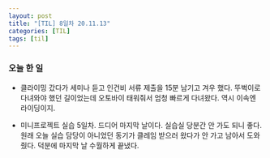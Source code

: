```yaml
---
layout: post
title: "[TIL] 8일차 20.11.13"
categories: [TIL]
tags: [til]
---
```


### 오늘 한 일
* 클라이밍 갔다가 세미나 듣고 인건비 서류 제출을 15분 남기고 겨우 했다.
뚜벅이로 다녀와야 했던 길이었는데 오토바이 태워줘서 엄청 빠르게 다녀왔다. 역시 이속엔 라이딩이지.

* 미니프로젝트 실습 5일차. 드디어 마지막 날이다. 실습실 당분간 안 가도 되니 좋다. 원래 오늘 실습 담당이 아니었던 동기가 클레임 받으러 왔다가 안 가고 남아서 도와줬다. 덕분에 마지막 날 수월하게 끝냈다.

